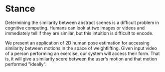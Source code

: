 # Stance
Determining the similarity between abstract scenes is a difficult problem in
cognitive computing. Humans can look at two images or videos and immediately
tell if they are similar, but this intuition is difficult to encode.


We present an application of 2D human pose estimation for accessing similarity between
motions in the space of weightlifting. Given input video of a person performing
an exercise, our system will access their form. That is, it will give a similarity
score between the user's motion and that motion performed "ideally".
